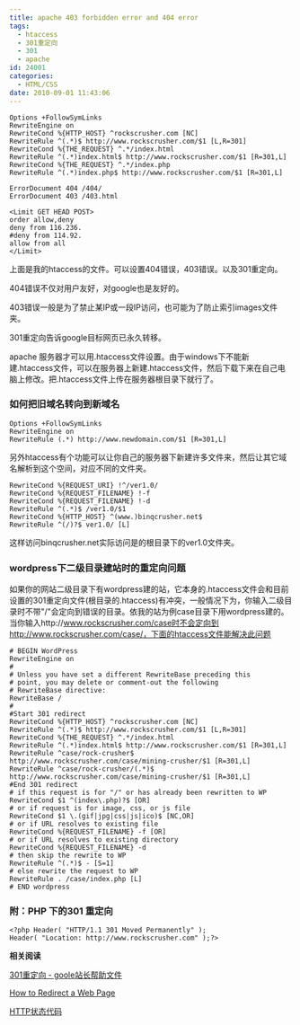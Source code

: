 ```yaml
---
title: apache 403 forbidden error and 404 error
tags:
  - htaccess
  - 301重定向
  - 301
  - apache
id: 24001
categories:
  - HTML/CSS
date: 2010-09-01 11:43:06
---
```


```
Options +FollowSymLinks
RewriteEngine on
RewriteCond %{HTTP_HOST} ^rockscrusher.com [NC]
RewriteRule ^(.*)$ http://www.rockscrusher.com/$1 [L,R=301]
RewriteCond %{THE_REQUEST} ^.*/index.html
RewriteRule ^(.*)index.html$ http://www.rockscrusher.com/$1 [R=301,L]
RewriteCond %{THE_REQUEST} ^.*/index.php
RewriteRule ^(.*)index.php$ http://www.rockscrusher.com/$1 [R=301,L]

ErrorDocument 404 /404/
ErrorDocument 403 /403.html

<Limit GET HEAD POST>
order allow,deny
deny from 116.236.
#deny from 114.92.
allow from all
</Limit>
```

上面是我的htaccess的文件。可以设置404错误，403错误。以及301重定向。

404错误不仅对用户友好，对google也是友好的。

403错误一般是为了禁止某IP或一段IP访问，也可能为了防止索引images文件夹。

301重定向告诉google目标网页已永久转移。

apache 服务器才可以用.htaccess文件设置。由于windows下不能新建.htaccess文件，可以在服务器上新建.htaccess文件，然后下载下来在自己电脑上修改。把.htaccess文件上传在服务器根目录下就行了。

### 如何把旧域名转向到新域名

```
Options +FollowSymLinks
RewriteEngine on
RewriteRule (.*) http://www.newdomain.com/$1 [R=301,L]
```

另外htaccess有个功能可以让你自己的服务器下新建许多文件来，然后让其它域名解析到这个空间，对应不同的文件夹。

```
RewriteCond %{REQUEST_URI} !^/ver1.0/
RewriteCond %{REQUEST_FILENAME} !-f
RewriteCond %{REQUEST_FILENAME} !-d
RewriteRule ^(.*)$ /ver1.0/$1
RewriteCond %{HTTP_HOST} ^(www.)binqcrusher.net$
RewriteRule ^(/)?$ ver1.0/ [L]
```

这样访问binqcrusher.net实际访问是的根目录下的ver1.0文件夹。

### wordpress下二级目录建站时的重定向问题

如果你的网站二级目录下有wordpress建的站，它本身的.htaccess文件会和目前设置的301重定向文件(根目录的.htaccess)有冲突，一般情况下为，你输入二级目录时不带"/"会定向到错误的目录。依我的站为例case目录下用wordpress建的。当你输入http://www.rockscrusher.com/case时不会定向到http://www.rockscrusher.com/case/，下面的htaccess文件能解决此问题

```
# BEGIN WordPress
RewriteEngine on
#
# Unless you have set a different RewriteBase preceding this
# point, you may delete or comment-out the following
# RewriteBase directive:
RewriteBase /
#
#Start 301 redirect
RewriteCond %{HTTP_HOST} ^rockscrusher.com [NC]
RewriteRule ^(.*)$ http://www.rockscrusher.com/$1 [L,R=301]
RewriteCond %{THE_REQUEST} ^.*/index.html
RewriteRule ^(.*)index.html$ http://www.rockscrusher.com/$1 [R=301,L]
RewriteRule ^case/rock-crusher$ http://www.rockscrusher.com/case/mining-crusher/$1 [R=301,L]
RewriteRule ^case/rock-crusher/(.*)$ http://www.rockscrusher.com/case/mining-crusher/$1 [R=301,L]
#End 301 redirect
# if this request is for "/" or has already been rewritten to WP
RewriteCond $1 ^(index\.php)?$ [OR]
# or if request is for image, css, or js file
RewriteCond $1 \.(gif|jpg|css|js|ico)$ [NC,OR]
# or if URL resolves to existing file
RewriteCond %{REQUEST_FILENAME} -f [OR]
# or if URL resolves to existing directory
RewriteCond %{REQUEST_FILENAME} -d
# then skip the rewrite to WP
RewriteRule ^(.*)$ - [S=1]
# else rewrite the request to WP
RewriteRule . /case/index.php [L]
# END wordpress
```

### 附：PHP 下的301 重定向

```
<?php Header( "HTTP/1.1 301 Moved Permanently" );
Header( "Location: http://www.rockscrusher.com" );?>
```

**相关阅读**

[301重定向 - goole站长帮助文件](http://www.google.com/support/webmasters/bin/answer.py?hl=cn&amp;answer=93633)

[How to Redirect a Web Page](http://www.webconfs.com/how-to-redirect-a-webpage.php)

[HTTP状态代码](http://www.google.com/support/webmasters/bin/answer.py?hl=cn&amp;answer=40132)